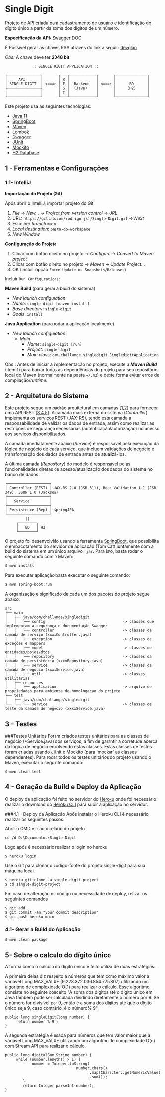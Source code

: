 # Single Digit

Projeto de API criada para cadastramento de usuário e identificação do dígito único a partir da soma dos dígitos de um número.

**Especificação da API:** [Swagger DOC](https://single-digit-project.herokuapp.com/api/v1/swagger-ui.html#/)

É Possível gerar as chaves RSA através do link a seguir: [devglan](https://www.devglan.com/online-tools/rsa-encryption-decryption)

_Obs:_ A chave deve ter **2048 bit**

```
            :: SINGLE DIGIT APPLICATION ::

┌───────────────┐       ┌───┬────────────┐       ┌──────────────┐
│     API       │       │ R │            │       │              │
│ SINGLE DIGIT  │ <===> │ E │  Backend   │ <===> │      BD      │
├───────────────┤       │ S │  (Java)    │       │     (H2)     │
│               │       │ T │            │       │              │
└───────────────┘       └───┴────────────┘       └──────────────┘
```

Este projeto usa as seguintes tecnologias:
- [Java 11](https://www.oracle.com/technetwork/java/javase/downloads/index.html)
- [SpringBoot](https://spring.io/projects/spring-boot)
- [Maven](https://maven.apache.org/)
- [Lombok](https://projectlombok.org/)
- [Swagger](https://swagger.io/solutions/api-documentation/)
- [JUnit](https://junit.org/junit5/)
- [Mockito](https://site.mockito.org/)
- [H2 Database](https://www.h2database.com/html/main.html)

## 1 - Ferramentas e Configurações

### 1.1- IntelliJ

**Importação do Projeto (Git)**

Após abrir o IntelliJ, importar projeto do Git:

1. _File_ -> _New..._ -> _Project from version control_ -> _URL_
2. URL: `https://gitlab.com/rodrigorjsf/Single-Digit.git` -> _Next_
3. Escolher _branch_ `main`
4. _Local destination_: `pasta-do-workspace`
5. _New Window_

**Configuração do Projeto**

1. Clicar com botão direito no projeto -> _Configure_ -> _Convert to Maven project_
2. Clicar com botão direito no projeto -> _Maven_ -> _Update Project..._
3. OK (incluir opção `Force Update os Snapshots/Releases`)

Incluir `Run Configurations`:

**Maven Build** (para gerar a _build_ do sistema)
- _New launch configuration_:
- _Name_: `single-digit [maven install]`
- _Base directory_: `single-digit`
- _Goals_: `install`

**Java Application** (para rodar a aplicação localmente)
- _New launch configuration_:
    - _Main_
        - _Name_: `single-digit [run]`
        - _Project_: `single-digit`
        - _Main class_: `com.challange.singledigit.SingledigitApplication`

Obs.: Antes de iniciar a implementação no projeto, execute a **_Maven Build_** (item 1) para baixar todas as dependências do projeto para seu repositório local do Maven (normalmente na pasta `~/.m2`) e deste forma evitar erros de compilação/_runtime_.

## 2 - Arquitetura do Sistema

Este projeto segue um padrão arquitetural em camadas [[1](https://www.oreilly.com/library/view/software-architecture-patterns/9781491971437/ch01.html),[2](https://en.wikipedia.org/wiki/Multitier_architecture)] para fornecer uma API REST [[3](https://dzone.com/articles/intro-rest),[4](https://www.quora.com/What-are-RESTful-APIs-and-how-do-they-work),[5](https://blog.caelum.com.br/rest-principios-e-boas-praticas/)]. A camada mais externa do sistema (_Controller_) implementa os serviços REST (JAX-RS), tendo esta camada a responsabilidade de validar os dados de entrada, assim como realizar as restrições de segurança necessárias (autenticação/autorização) no acesso aos serviços disponibilizados.

A camada imediatamente abaixo (_Service_) é responsável pela execução da lógica de negócio de cada serviço, que incluem validações de negócio e transformação dos dados de entrada antes de atualizá-los.

A última camada (_Repository_) do modelo é responsável pelas funcionalidades diretas de acesso/atualização dos dados do sistema no banco de dados.

```
┌───────────────────┐
│ Controller (REST) │ JAX-RS 2.0 (JSR 311), Bean Validation 1.1 (JSR 349), JSON 1.0 (Jackson)
├───────────────────┤
│   Service         │ 
├───────────────────┤
│ Persistence (Rep) │ SpringJPA
└───────────────────┘
         ||
     ┌────────┐
     │   BD   │ H2
     └────────┘
```

O projeto foi desenvolvido usando a ferramenta [SpringBoot](https://thorntail.io/), que possibilita o empacotamento do servidor de aplicação (Tom Cat) juntamente com a build do sistema em um único arquivo `.jar`. Para isto, basta rodar o seguinte comando com o Maven:

```sh
$ mvn install
```

Para executar aplicação basta executar o seguinte comando:

```sh
$ mvn spring-boot:run
```

A organização e significado de cada um dos pacotes do projeto segue abaixo:

```
src
├── main
│   ├── java/com/challange/singledigit
│   │   ├── config                                   -> classes que implementam a segurança e documentação Swagger
│   │   ├── controller                               -> classes da camada de serviço (xxxxController.java)
│   │   ├── exception                                -> classes de exceções e mappers
│   │   ├── model                                    -> classes de entidades/pojos/dtos
│   │   ├── repository                               -> classes da camada de persistência (xxxxRepository.java)
│   │   ├── service                                  -> classes da camada de negócio (xxxxService.java)
│   │   ├── util                                     -> classes utilitárias
│   ├── resources
│   │   └── application                              -> arquivo de propriedades para ambiente de homologacao do projeto
├── test
│   ├── java/com/challange/singledigit
└── └── └── service                                  -> classes de teste da camada de negócio (xxxxService.java)
```

## 3 - Testes
###Testes Unitários
Foram criados testes unitários para as classes de negócio (*Service.java) dos serviços, a fim de garantir a corretude acerca da lógica de negócio envolvendo estas classes. Estas classes de testes foram criadas usando JUnit e Mockito (para 'mockar' as classes dependentes). Para rodar todos os testes unitários do projeto usando o Maven, executar o seguinte comando:
```
$ mvn clean test
```
## 4 - Geração da Build e Deploy da Aplicação
O deploy da aplicação foi feito no servidor do [Heroku](https://www.heroku.com/) onde foi necessário
realizar o download do [Heroku CLI](https://devcenter.heroku.com/articles/heroku-cli) para subir a aplicação no servidor.

###4.1 - Deploy da Aplicação
Após instalar o Heroku CLI é necessário realizar os seguintes passos:

Abrir o CMD e ir ao diretório do projeto
````
cd /d D:\Documentos\Single-Digit
````
Logo após é necessário realizar o login no heroku
````
$ heroku login
````
Use o Git para clonar o código-fonte do projeto single-digit para sua máquina local.
````
$ heroku git:clone -a single-digit-project
$ cd single-digit-project
````
Em caso de alteração no código ou necessidade de deploy, relizar os seguintes comandos
````
$ git add .
$ git commit -am "your commit description"
$ git push heroku main
````
### 4.1- Gerar a Build do Aplicação
````
$ mvn clean package
````
## 5- Sobre o calculo do dígito único
A forma como o calculo do dígito único é feito utiliza de duas estratégias:

A primeira delas diz respeito a números que tem como máximo valor a variável Long.MAX_VALUE (9.223.372.036.854.775.807) utilizando um algoritmo de complexidade O(1) para realizar o cálculo.
Esse algoritmo consiste no seguinte conceito "A soma dos dígitos até o dígito único em Java também pode ser calculada dividindo diretamente o número por 9. Se o número for divisível por 9, então é a soma dos dígitos até que o dígito único seja 9, caso contrário, é o número% 9".
````
public long singleDigit(long number) {
     return number % 9 ;
}
````
A segunda estratégia é usada para números que tem valor maior que a variável Long.MAX_VALUE utilizando um algoritmo de complexidade O(n) com Stream API para realizar o cálculo.
````
public long digitalSum(String number) {
     while (number.length() > 1) {
            number = Integer.toString(
                                number.chars()
                                      .map(Character::getNumericValue)
                                      .sum());
        }
        return Integer.parseInt(number);
}
````